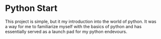 # Python Start
This project is simple, but it my introduction into the world of python. It was a way for me to familiarize myself with the basics of python and has essentially served as a launch pad for
my python endevours. 
